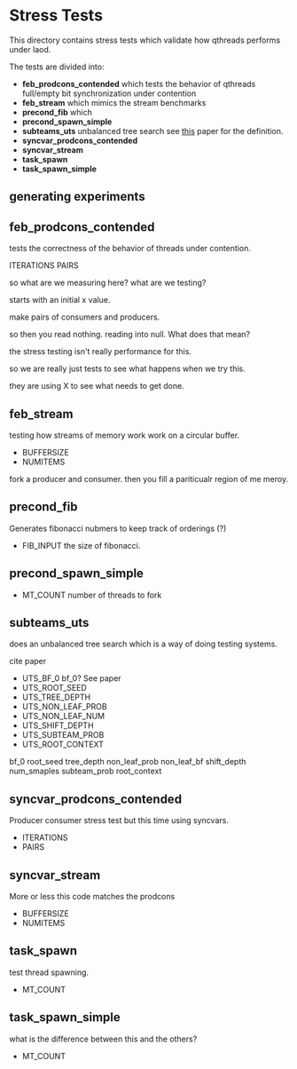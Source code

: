 # Stress Tests #

This directory contains stress tests which validate how qthreads performs under laod.

The tests are divided into:

* **feb_prodcons_contended** which tests the behavior of qthreads full/empty bit synchronization under contention
* **feb_stream** which mimics the stream benchmarks
* **precond_fib** which
* **precond_spawn_simple**
* **subteams_uts** unbalanced tree search see [this]() paper for the definition.
* **syncvar_prodcons_contended**
* **syncvar_stream**
* **task_spawn**
* **task_spawn_simple**

## generating experiments ##

## feb_prodcons_contended ##

tests the correctness of the behavior of threads under contention.

ITERATIONS
PAIRS


<arguments here>

so what are we measuring here?
what are we testing?

starts with an initial x value.

make pairs of consumers and producers.

so then you read nothing.
reading into null. 
What does that mean?

the stress testing isn't really performance for this.

so we are really just tests to see what happens when we try this.

they are using X to see what needs to get done.

## feb_stream ##

testing how streams of memory work
work on a circular buffer.

* BUFFERSIZE
* NUMITEMS

fork a producer and consumer.
then you fill
a pariticualr region of me meroy.

## precond_fib ##

Generates fibonacci nubmers to keep track of orderings (?)

* FIB_INPUT the size of fibonacci.

## precond_spawn_simple ##

* MT_COUNT number of threads to fork


## subteams_uts ##

does an unbalanced tree search which is a way of doing testing systems.

cite paper

* UTS_BF_0 bf_0? See paper
* UTS_ROOT_SEED
* UTS_TREE_DEPTH
* UTS_NON_LEAF_PROB
* UTS_NON_LEAF_NUM
* UTS_SHIFT_DEPTH
* UTS_SUBTEAM_PROB
* UTS_ROOT_CONTEXT

bf_0
root_seed
tree_depth
non_leaf_prob
non_leaf_bf
shift_depth
num_smaples
subteam_prob
root_context

## syncvar_prodcons_contended ##

Producer consumer stress test but this time using syncvars.


* ITERATIONS
* PAIRS

## syncvar_stream ##

More or less this code matches the prodcons

* BUFFERSIZE
* NUMITEMS

## task_spawn ##

test thread spawning.

* MT_COUNT

## task_spawn_simple ##

what is the difference between this and the others?

* MT_COUNT

